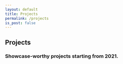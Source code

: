```yaml
---
layout: default
title: Projects
permalink: /projects
is_post: false
---
```


## Projects

### Showcase-worthy projects starting from 2021.

<form>
  <!-- Form stuff -->
</form>
